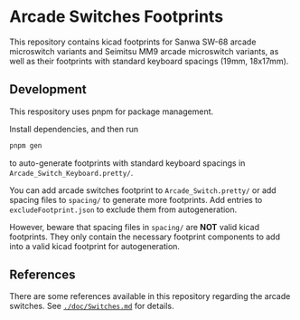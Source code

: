 # Arcade Switches Footprints

This repository contains kicad footprints for Sanwa SW-68 arcade microswitch variants and Seimitsu MM9 arcade microswitch variants, as well as their footprints with standard keyboard spacings (19mm, 18x17mm).

## Development

This respository uses pnpm for package management.

Install dependencies, and then run
```bash
pnpm gen
```
to auto-generate footprints with standard keyboard spacings in `Arcade_Switch_Keyboard.pretty/`.

You can add arcade switches footprint to `Arcade_Switch.pretty/` or add spacing files to `spacing/` to generate more footprints. Add entries to `excludeFootprint.json` to exclude them from autogeneration.

However, beware that spacing files in `spacing/` are **NOT** valid kicad footprints. They only contain the necessary footprint components to add into a valid kicad footprint for autogeneration.

## References

There are some references available in this repository regarding the arcade switches. See [`./doc/Switches.md`](./doc/Switches.md) for details.